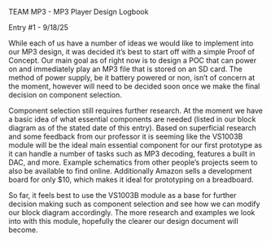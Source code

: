 TEAM MP3 - MP3 Player Design Logbook

Entry #1 - 9/18/25

While each of us have a number of ideas we would like to implement into our MP3 design, it was decided it’s best to start off with a simple Proof of Concept. Our main goal as of right now is to design a POC that can power on and immediately play an MP3 file that is stored on an SD card. The method of power supply, be it battery powered or non, isn’t of concern at the moment, however will need to be decided soon once we make the final decision on component selection.

Component selection still requires further research. At the moment we have a basic idea of what essential components are needed (listed in our block diagram as of the stated date of this entry). Based on superficial research and some feedback from our professor it is seeming like the VS1003B module will be the ideal main essential component for our first prototype as it can handle a number of tasks such as MP3 decoding, features a built in DAC, and more. Example schematics from other people’s projects seem to also be available to find online. Additionally Amazon sells a development board for only $10, which makes it ideal for prototyping on a breadboard. 

So far, it feels best to use the VS1003B module as a base for further decision making such as component selection and see how we can modify our block diagram accordingly. The more research and examples we look into with this module, hopefully the clearer our design document will become.